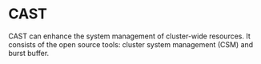 # CAST
CAST can enhance the system management of cluster-wide resources. It consists of the open source tools: cluster system management (CSM) and burst buffer.  
